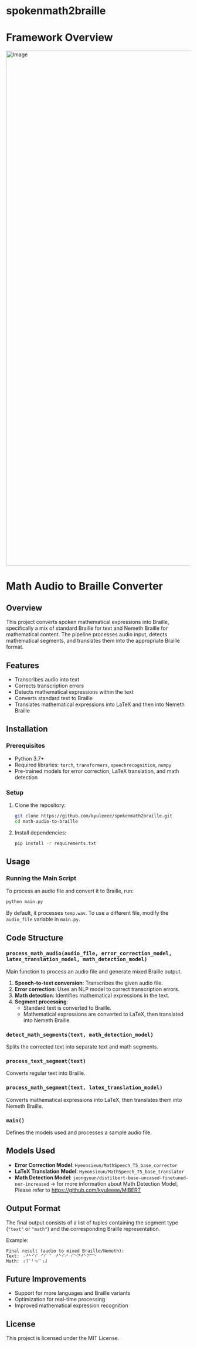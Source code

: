 # spokenmath2braille

# Framework Overview 
<img width="1405" alt="Image" src="https://github.com/user-attachments/assets/2be46da6-194b-461d-b8f3-f76924677bb3" />


# Math Audio to Braille Converter

## Overview
This project converts spoken mathematical expressions into Braille, specifically a mix of standard Braille for text and Nemeth Braille for mathematical content. The pipeline processes audio input, detects mathematical segments, and translates them into the appropriate Braille format.

## Features
- Transcribes audio into text
- Corrects transcription errors
- Detects mathematical expressions within the text
- Converts standard text to Braille
- Translates mathematical expressions into LaTeX and then into Nemeth Braille

## Installation
### Prerequisites
- Python 3.7+
- Required libraries: `torch`, `transformers`, `speechrecognition`, `numpy`
- Pre-trained models for error correction, LaTeX translation, and math detection

### Setup
1. Clone the repository:
   ```bash
   git clone https://github.com/kyuleeee/spokenmath2braille.git
   cd math-audio-to-braille
   ```
2. Install dependencies:
   ```bash
   pip install -r requirements.txt
   ```

## Usage
### Running the Main Script
To process an audio file and convert it to Braille, run:
```bash
python main.py
```
By default, it processes `temp.wav`. To use a different file, modify the `audio_file` variable in `main.py`.

## Code Structure
### `process_math_audio(audio_file, error_correction_model, latex_translation_model, math_detection_model)`
Main function to process an audio file and generate mixed Braille output.

1. **Speech-to-text conversion**: Transcribes the given audio file.
2. **Error correction**: Uses an NLP model to correct transcription errors.
3. **Math detection**: Identifies mathematical expressions in the text.
4. **Segment processing**:
   - Standard text is converted to Braille.
   - Mathematical expressions are converted to LaTeX, then translated into Nemeth Braille.

### `detect_math_segments(text, math_detection_model)`
Splits the corrected text into separate text and math segments.

### `process_text_segment(text)`
Converts regular text into Braille.

### `process_math_segment(text, latex_translation_model)`
Converts mathematical expressions into LaTeX, then translates them into Nemeth Braille.

### `main()`
Defines the models used and processes a sample audio file.

## Models Used
- **Error Correction Model**: `Hyeonsieun/MathSpeech_T5_base_corrector`
- **LaTeX Translation Model**: `Hyeonsieun/MathSpeech_T5_base_translator`
- **Math Detection Model**: `jeongyoun/distilbert-base-uncased-finetuned-ner-increased` -> for more information about Math Detection Model, Please refer to https://github.com/kyuleeee/MiBERT

## Output Format
The final output consists of a list of tuples containing the segment type (`"text"` or `"math"`) and the corresponding Braille representation.

Example:
```
Final result (audio to mixed Braille/Nemeth):
Text: ⠠⠞⠓⠊⠎ ⠊⠎ ⠁ ⠞⠑⠎⠞ ⠎⠑⠝⠞⠑⠝⠉⠑
Math: ⠰⠹⠁⠃⠲⠉⠰⠼
```

## Future Improvements
- Support for more languages and Braille variants
- Optimization for real-time processing
- Improved mathematical expression recognition

## License
This project is licensed under the MIT License.

